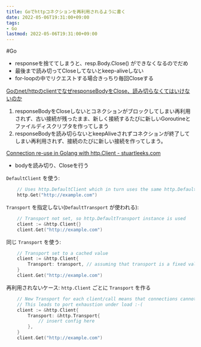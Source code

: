 ```yaml
---
title: Goでhttpコネクションを再利用されるように書く
date: 2022-05-06T19:31:00+09:00
tags:
- Go
lastmod: 2022-05-06T19:31:00+09:00
---
```


\#Go

* responseを捨ててしまうと、resp.Body.Close() ができなくなるのでだめ
* 最後まで読み切ってCloseしてないとkeep-aliveしない
* for-loopの中でリクエストする場合きっちり毎回Closeする

[Goのnet/httpのclientでなぜresponseBodyをClose、読み切らなくてはいけないのか](https://zenn.dev/cube/articles/4ce18a672fc991)

1. responseBodyをCloseしないとコネクションがブロックしてしまい再利用されず、古い接続が残ったまま、新しく接続するたびに新しいGoroutineとファイルディスクリプタを作ってしまう
1. responseBodyを読み切らないとkeepAliveされずコネクションが終了してしまい再利用されず、接続のたびに新しい接続を作ってしまう。

[Connection re-use in Golang with http.Client - stuartleeks.com](https://stuartleeks.com/posts/connection-re-use-in-golang-with-http-client/)

* bodyを読み切り、Closeを行う

`DefaultClient` を使う:

````go
    // Uses http.DefaultClient which in turn uses the same http.DefaultTransport instance
    http.Get("http://example.com")
````

`Transport` を指定しない(`DefaultTransport` が使われる):

````go
    // Transport not set, so http.DefaultTransport instance is used
    client := &http.Client{}
    client.Get("http://example.com")
````

同じ `Transport` を使う:

````go
    // Transport set to a cached value
    client := &http.Client{
        Transport: transport, // assuming that transport is a fixed value for this example!
    }
    client.Get("http://example.com")
````

再利用されないケース: `http.Client` ごとに `Transport` を作る

````go
    // New Transport for each client/call means that connections cannot be re-used
    // This leads to port exhaustion under load :-(
    client := &http.Client{
        Transport: &http.Transport{
            // insert config here
        },
    }
    client.Get("http://example.com")
````
